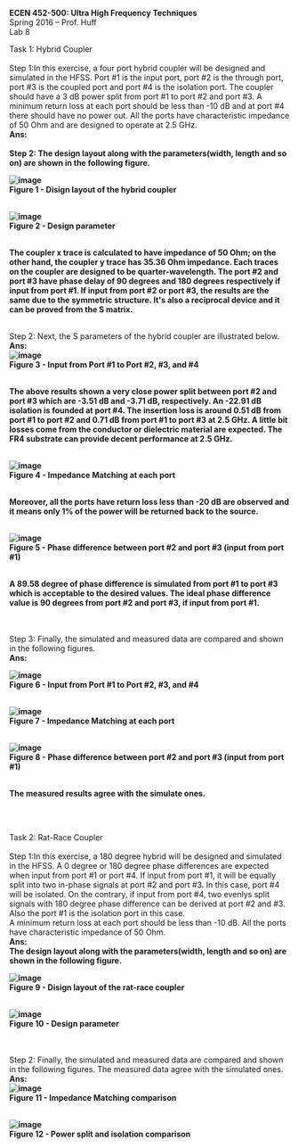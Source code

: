 <b>ECEN 452-500: Ultra High Frequency Techniques</b><br>
Spring 2016 – Prof. Huff<br>
Lab 8


Task 1: Hybrid Coupler<br>
<br>Step 1:In this exercise, a four port hybrid coupler will be designed and simulated in the HFSS. Port #1 is the input port, port #2 is the through port, port #3 is the coupled port and port #4 is the isolation port. The coupler should have a 3 dB power split from port #1 to port #2 and port #3. A minimum return loss at each port should be less than -10 dB and at port #4 there should have no power out. All the ports have characteristic impedance of 50 Ohm and are designed to operate at 2.5 GHz.<br>
<b>Ans:<br>
<br>Step 2: The design layout along with the parameters(width, length and so on) are shown in the following figure.<br>

![image](https://github.com/CourseReps/ECEN452-Spring2016/blob/master/Students/StevenYeh/Lab8/design_layout_hybrid_coupler.png)<br>
Figure 1 - Disign layout of the hybrid coupler<br><br>

![image](https://github.com/CourseReps/ECEN452-Spring2016/blob/master/Students/StevenYeh/Lab8/design_parameter_hybrid_coupler.png)<br>
Figure 2 - Design parameter<br><br>

The coupler x trace is calculated to have impedance of 50 Ohm; on the other hand, the coupler y trace has 35.36 Ohm impedance. Each traces on the coupler are designed to be quarter-wavelength. The port #2 and port #3 have phase delay of 90 degrees and 180 degrees respectively if input from port #1. If input from port #2 or port #3, the results are the same due to the symmetric structure. It's also a reciprocal device and it can be proved from the S matrix. <br></b>

<br>Step 2: Next, the S parameters of the hybrid coupler are illustrated below.<br>
<b>Ans:<br>
![image](https://github.com/CourseReps/ECEN452-Spring2016/blob/master/Students/StevenYeh/Lab8/input_port_s_parameters_dB_hybrid_coupler.png)<br>
Figure 3 - Input from Port #1 to Port #2, #3, and #4<br><br>

The above results shown a very close power split between port #2 and port #3 which are -3.51 dB and -3.71 dB, respectively. An -22.91 dB isolation is founded at port #4. The insertion loss is around 0.51 dB from port #1 to port #2 and 0.71 dB from port #1 to port #3 at 2.5 GHz. A little bit losses come from the conductor or dielectric material are expected. The FR4 substrate can provide decent performance at 2.5 GHz.<br><br>


![image](https://github.com/CourseReps/ECEN452-Spring2016/blob/master/Students/StevenYeh/Lab8/port_matching_s_parameters_dB_hybrid_coupler.png)<br>
Figure 4 - Impedance Matching at each port <br><br>

Moreover, all the ports have return loss less than -20 dB are observed and it means only 1% of the power will be returned back to the source.<br><br>



![image](https://github.com/CourseReps/ECEN452-Spring2016/blob/master/Students/StevenYeh/Lab8/input_port_90deg_phase_difference_hybrid_coupler.png)<br>
Figure 5 - Phase difference between port #2 and port #3 (input from port #1)<br><br>


A 89.58 degree of phase difference is simulated from port #1 to port #3 which is acceptable to the desired values. The ideal phase difference value is 90 degrees from port #2 and port #3, if input from port #1.</b><br><br>



<br>Step 3: Finally, the simulated and measured data are compared and shown in the following figures.<br>
<b>Ans:<br>

![image](https://github.com/CourseReps/ECEN452-Spring2016/blob/master/Students/StevenYeh/Lab8/power_split_ioslation_hybrid_coupler.png)<br>
Figure 6 - Input from Port #1 to Port #2, #3, and #4<br><br>


![image](https://github.com/CourseReps/ECEN452-Spring2016/blob/master/Students/StevenYeh/Lab8/impedance_matching_hybrid_coupler.png)<br>
Figure 7 - Impedance Matching at each port<br><br>


![image](https://github.com/CourseReps/ECEN452-Spring2016/blob/master/Students/StevenYeh/Lab8/phase_difference_between_2_3_hybrid_coupler.png)<br>
Figure 8 - Phase difference between port #2 and port #3 (input from port #1)<br><br>


The measured results agree with the simulate ones.


</b><br><br>









Task 2: Rat-Race Coupler<br>
<br>Step 1:In this exercise, a 180 degree hybrid will be designed and simulated in the HFSS. A 0 degree or 180 degree phase differences are expected when input from port #1 or port #4. If input from port #1, it will be equally split into two in-phase signals at port #2 and port #3. In this case, port #4 will be isolated. On the contrary, if input from port #4, two evenlys split signals with 180 degree phase difference can be derived at port #2 and #3. Also the port #1 is the isolation port in this case.<br>
A minimum return loss at each port should be less than -10 dB. All the ports have characteristic impedance of 50 Ohm.<br>
<b>Ans:<br>
The design layout along with the parameters(width, length and so on) are shown in the following figure.<br>

![image](https://github.com/CourseReps/ECEN452-Spring2016/blob/master/Students/StevenYeh/Lab8/design_layout_rat_race.png)<br>
Figure 9 - Disign layout of the rat-race coupler<br><br>

![image](https://github.com/CourseReps/ECEN452-Spring2016/blob/master/Students/StevenYeh/Lab8/design_parameters_rat_race.png)<br>
Figure 10 - Design parameter</b><br><br>



<br>Step 2: Finally, the simulated and measured data are compared and shown in the following figures. The measured data agree with the simulated ones.<br>
<b>Ans:<br>
![image](https://github.com/CourseReps/ECEN452-Spring2016/blob/master/Students/StevenYeh/Lab8/impedance_matching_rat_race.png)<br>
Figure 11 - Impedance Matching comparison <br><br>


![image](https://github.com/CourseReps/ECEN452-Spring2016/blob/master/Students/StevenYeh/Lab8/power_split_isolation_rat_race.png)<br>
Figure 12 - Power split and isolation comparison</b><br><br>
